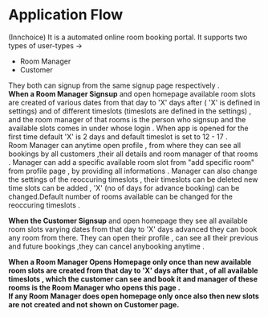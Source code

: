# Application Flow

(Innchoice) It is a automated online room booking portal. It supports two types of user-types ->
* Room Manager
* Customer

They both can signup from the same signup page respectively .\
**When a Room Manager Signsup** and open homepage available room slots are created of various dates from that day to 'X' days after ( 'X' is defined in settings)  and of different timeslots (timeslots are defined in the settings) , and the room manager of that rooms is the person who signsup and the available slots comes in under whose login . When app is opened for the first time default 'X' is 2 days and default timeslot is set to 12 - 17 .\
Room Manager can anytime open profile , from where they can see all bookings by all customers ,their all details and room manager of that rooms . Manager can add a specific available room slot from "add specific room" from profile page , by providing all informations . Manager can also change the settings of the reoccuring timeslots , their timeslots can be deleted new time slots can be added , 'X' (no of days for advance booking) can be changed.Default number of rooms available can be changed for the reoccuring timeslots .

**When the Customer Signsup** and open homepage they see all available room slots varying dates from that day to 'X' days advanced they can book any room from there. They can open their profile , can see all their previous and future bookings ,they can cancel anybooking anytime . 


**When a Room Manager Opens Homepage only once than new available room slots are created from that day to 'X' days after that , of all available timeslots , which the customer can see and book it and manager of these rooms is the Room Manager who opens this page .\
If any Room Manager does open homepage only once also then new slots are not created and not shown on Customer page.**
